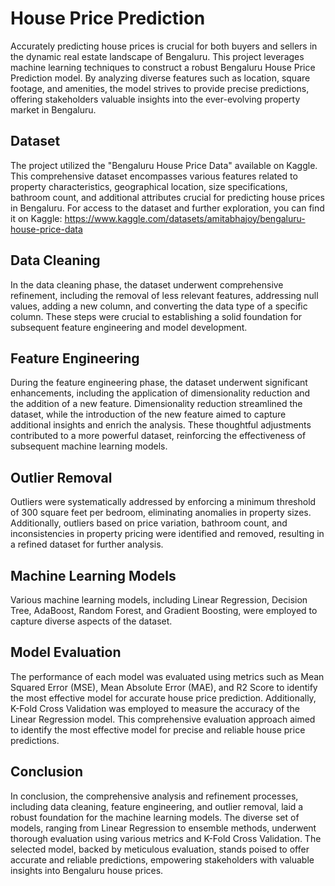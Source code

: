 # House Price Prediction
Accurately predicting house prices is crucial for both buyers and sellers in the dynamic real estate landscape of Bengaluru. This project leverages machine learning techniques to construct a robust Bengaluru House Price Prediction model. By analyzing diverse features such as location, square footage, and amenities, the model strives to provide precise predictions, offering stakeholders valuable insights into the ever-evolving property market in Bengaluru.

## Dataset
The project utilized the "Bengaluru House Price Data" available on Kaggle. This comprehensive dataset encompasses various features related to property characteristics, geographical location, size specifications, bathroom count, and additional attributes crucial for predicting house prices in Bengaluru. For access to the dataset and further exploration, you can find it on Kaggle: https://www.kaggle.com/datasets/amitabhajoy/bengaluru-house-price-data

## Data Cleaning
In the data cleaning phase, the dataset underwent comprehensive refinement, including the removal of less relevant features, addressing null values, adding a new column, and converting the data type of a specific column. These steps were crucial to establishing a solid foundation for subsequent feature engineering and model development.

## Feature Engineering
During the feature engineering phase, the dataset underwent significant enhancements, including the application of dimensionality reduction and the addition of a new feature. Dimensionality reduction streamlined the dataset, while the introduction of the new feature aimed to capture additional insights and enrich the analysis. These thoughtful adjustments contributed to a more powerful dataset, reinforcing the effectiveness of subsequent machine learning models.

## Outlier Removal
Outliers were systematically addressed by enforcing a minimum threshold of 300 square feet per bedroom, eliminating anomalies in property sizes. Additionally, outliers based on price variation, bathroom count, and inconsistencies in property pricing were identified and removed, resulting in a refined dataset for further analysis.

## Machine Learning Models
Various machine learning models, including Linear Regression, Decision Tree, AdaBoost, Random Forest, and Gradient Boosting, were employed to capture diverse aspects of the dataset.

## Model Evaluation
The performance of each model was evaluated using metrics such as Mean Squared Error (MSE), Mean Absolute Error (MAE), and R2 Score to identify the most effective model for accurate house price prediction. Additionally, K-Fold Cross Validation was employed to measure the accuracy of the Linear Regression model. This comprehensive evaluation approach aimed to identify the most effective model for precise and reliable house price predictions.

## Conclusion
In conclusion, the comprehensive analysis and refinement processes, including data cleaning, feature engineering, and outlier removal, laid a robust foundation for the machine learning models. The diverse set of models, ranging from Linear Regression to ensemble methods, underwent thorough evaluation using various metrics and K-Fold Cross Validation. The selected model, backed by meticulous evaluation, stands poised to offer accurate and reliable predictions, empowering stakeholders with valuable insights into Bengaluru house prices.
